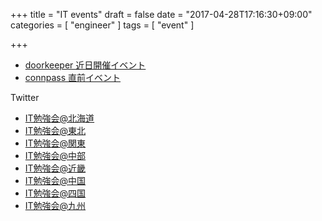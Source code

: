 +++
title = "IT events"
draft = false
date = "2017-04-28T17:16:30+09:00"
categories = [ "engineer" ]
tags = [ "event" ]

+++

- [doorkeeper 近日開催イベント](https://www.doorkeeper.jp/events/)
- [connpass 直前イベント](https://connpass.com/upcoming_events/)

Twitter  

- [IT勉強会@北海道](https://twitter.com/atnd_hokkaido)
- [IT勉強会@東北](https://twitter.com/atnd_tohoku)
- [IT勉強会@関東](https://twitter.com/atnd_kanto)
- [IT勉強会@中部](https://twitter.com/atnd_chubu)
- [IT勉強会@近畿](https://twitter.com/atnd_kinki)
- [IT勉強会@中国](https://twitter.com/atnd_chugoku)
- [IT勉強会@四国](https://twitter.com/atnd_shikoku)
- [IT勉強会@九州](https://twitter.com/atnd_kyushu)

